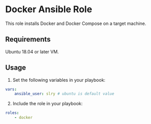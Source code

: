 # Docker Ansible Role
This role installs Docker and Docker Compose on a target machine.

## Requirements
Ubuntu 18.04 or later VM.

## Usage

1. Set the following variables in your playbook:
```yaml
vars:
    ansible_user: slry # ubuntu is default value
```

2. Include the role in your playbook:
```yaml
roles:
    - docker
```

